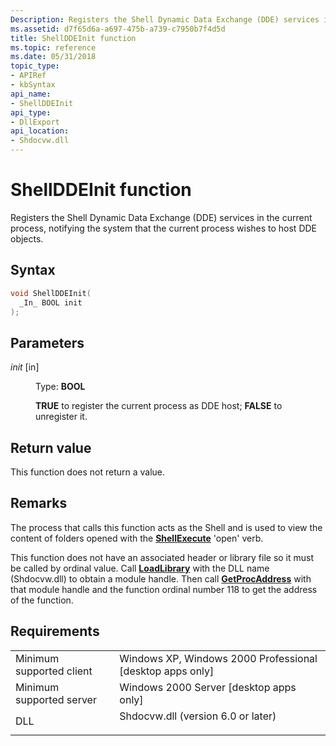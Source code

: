 ```yaml
---
Description: Registers the Shell Dynamic Data Exchange (DDE) services in the current process, notifying the system that the current process wishes to host DDE objects.
ms.assetid: d7f65d6a-a697-475b-a739-c7950b7f4d5d
title: ShellDDEInit function
ms.topic: reference
ms.date: 05/31/2018
topic_type: 
- APIRef
- kbSyntax
api_name: 
- ShellDDEInit
api_type: 
- DllExport
api_location: 
- Shdocvw.dll
---
```


# ShellDDEInit function

Registers the Shell Dynamic Data Exchange (DDE) services in the current process, notifying the system that the current process wishes to host DDE objects.

## Syntax


```C++
void ShellDDEInit(
  _In_ BOOL init
);
```



## Parameters

<dl> <dt>

*init* \[in\]
</dt> <dd>

Type: **BOOL**

**TRUE** to register the current process as DDE host; **FALSE** to unregister it.

</dd> </dl>

## Return value

This function does not return a value.

## Remarks

The process that calls this function acts as the Shell and is used to view the content of folders opened with the [**ShellExecute**](/windows/desktop/api/Shellapi/nf-shellapi-shellexecutea) 'open' verb.

This function does not have an associated header or library file so it must be called by ordinal value. Call [**LoadLibrary**](https://msdn.microsoft.com/library/ms684175(v=VS.85).aspx) with the DLL name (Shdocvw.dll) to obtain a module handle. Then call [**GetProcAddress**](https://msdn.microsoft.com/library/ms683212(v=VS.85).aspx) with that module handle and the function ordinal number 118 to get the address of the function.

## Requirements



|                                     |                                                                                                               |
|-------------------------------------|---------------------------------------------------------------------------------------------------------------|
| Minimum supported client<br/> | Windows XP, Windows 2000 Professional \[desktop apps only\]<br/>                                        |
| Minimum supported server<br/> | Windows 2000 Server \[desktop apps only\]<br/>                                                          |
| DLL<br/>                      | <dl> <dt>Shdocvw.dll (version 6.0 or later)</dt> </dl> |



 

 





